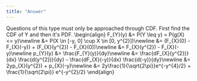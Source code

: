 ```yaml
---
title: "Answer"
---
```


Questions of this type must only be approached through CDF. First find the CDF of Y and then it's PDF.
\begin{align}
            F_{Y}(y) &= P(Y \leq y) = P(g(X) <= y)\newline
                    &= P(X \in [-y, 0] \cup X \in [0, y^{2}])\newline
                    &= (F_{X}(0) - F_{X}(-y)) + (F_{X}(y^{2}) - F_{X}(0))\newline
                    &= F_{X}(y^{2}) - F_{X}(-y)\newline
            p_{Y}(y) &= \frac{F_{Y}(y)}{dy}\newline
                    &= \frac{dF_{X}(y^{2})}{dx} \frac{d(y^{2})}{dy} - \frac{dF_{X}(-y)}{dx} \frac{d(-y)}{dy}\newline
                    &= 2yp_{X}(y^{2}) + p_{X}(-y)\newline
                    &= 2y\frac{1}{\sqrt{2\pi}}e^{-y^{4}/2} + \frac{1}{\sqrt{2\pi}} e^{-y^{2}/2}
        \end{align}
